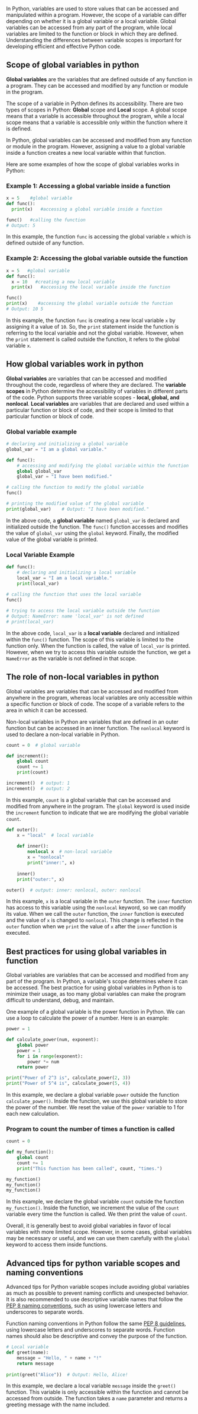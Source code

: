 In Python, variables are used to store values that can be accessed and manipulated within a program. However, the scope of a variable can differ depending on whether it is a global variable or a local variable. Global variables can be accessed from any part of the program, while local variables are limited to the function or block in which they are defined. Understanding the differences between variable scopes is important for developing efficient and effective Python code.  
  
  
## Scope of global variables in python  

**Global variables** are the variables that are defined outside of any function in a program. They can be accessed and modified by any function or module in the program. 

The scope of a variable in Python defines its accessibility. There are two types of scopes in Python: **Global** scope and **Local** scope. A global scope means that a variable is accessible throughout the program, while a local scope means that a variable is accessible only within the function where it is defined.

In Python, global variables can be accessed and modified from any function or module in the program. However, assigning a value to a global variable inside a function creates a new local variable within that function.

Here are some examples of how the scope of global variables works in Python:

### Example 1: Accessing a global variable inside a function

```python
x = 5    #global variable
def func():
  print(x)   #accessing a global variable inside a function

func()   #calling the function
# Output: 5
```

In this example, the function `func` is accessing the global variable `x` which is defined outside of any function.

### Example 2: Accessing the global variable outside the function

```python
x = 5   #global variable
def func():
  x = 10   #creating a new local variable
  print(x)   #accessing the local variable inside the function

func()
print(x)    #accessing the global variable outside the function
# Output: 10 5
```

In this example, the function `func` is creating a new local variable `x` by assigning it a value of `10`. So, the `print` statement inside the function is referring to the local variable and not the global variable. However, when the `print` statement is called outside the function, it refers to the global variable `x`.  
  
## How global variables work in python  

**Global variables** are variables that can be accessed and modified throughout the code, regardless of where they are declared. The **variable scopes** in Python determine the accessibility of variables in different parts of the code. Python supports three variable scopes - **local, global, and nonlocal**. **Local variables** are variables that are declared and used within a particular function or block of code, and their scope is limited to that particular function or block of code.

### Global variable example

```python
# declaring and initializing a global variable
global_var = "I am a global variable."

def func():
    # accessing and modifying the global variable within the function
    global global_var
    global_var = "I have been modified."

# calling the function to modify the global variable
func()

# printing the modified value of the global variable
print(global_var)    # Output: "I have been modified."
```

In the above code, a **global variable** named `global_var` is declared and initialized outside the function. The `func()` function accesses and modifies the value of `global_var` using the `global` keyword. Finally, the modified value of the global variable is printed.

### Local Variable Example

```python
def func():
    # declaring and initializing a local variable
    local_var = "I am a local variable."
    print(local_var)
    
# calling the function that uses the local variable
func()

# trying to access the local variable outside the function
# Output: NameError: name 'local_var' is not defined
# print(local_var)    
```

In the above code, `local_var` is a **local variable** declared and initialized within the `func()` function. The scope of this variable is limited to the function only. When the function is called, the value of `local_var` is printed. However, when we try to access this variable outside the function, we get a `NameError` as the variable is not defined in that scope.  
  
## The role of non-local variables in python  

Global variables are variables that can be accessed and modified from anywhere in the program, whereas local variables are only accessible within a specific function or block of code. The scope of a variable refers to the area in which it can be accessed. 

Non-local variables in Python are variables that are defined in an outer function but can be accessed in an inner function. The `nonlocal` keyword is used to declare a non-local variable in Python.

```python
count = 0  # global variable

def increment():
    global count
    count += 1
    print(count)

increment()  # output: 1
increment()  # output: 2
```

In this example, `count` is a global variable that can be accessed and modified from anywhere in the program. The `global` keyword is used inside the `increment` function to indicate that we are modifying the global variable `count`.

```python
def outer():
    x = "local"  # local variable
    
    def inner():
        nonlocal x  # non-local variable
        x = "nonlocal"
        print("inner:", x)
        
    inner()
    print("outer:", x)

outer()  # output: inner: nonlocal, outer: nonlocal
```

In this example, `x` is a local variable in the `outer` function. The `inner` function has access to this variable using the `nonlocal` keyword, so we can modify its value. When we call the `outer` function, the `inner` function is executed and the value of `x` is changed to `nonlocal`. This change is reflected in the `outer` function when we `print` the value of `x` after the `inner` function is executed.  
  
## Best practices for using global variables in function  

Global variables are variables that can be accessed and modified from any part of the program. In Python, a variable's scope determines where it can be accessed. The best practice for using global variables in Python is to minimize their usage, as too many global variables can make the program difficult to understand, debug, and maintain.

One example of a global variable is the power function in Python. We can use a loop to calculate the power of a number. Here is an example:

```python
power = 1

def calculate_power(num, exponent):
    global power
    power = 1
    for i in range(exponent):
        power *= num
    return power

print("Power of 2^3 is", calculate_power(2, 3))
print("Power of 5^4 is", calculate_power(5, 4))
```

In this example, we declare a global variable `power` outside the function `calculate_power()`. Inside the function, we use this global variable to store the power of the number. We reset the value of the `power` variable to 1 for each new calculation.

### Program to count the number of times a function is called

```python
count = 0

def my_function():
    global count
    count += 1
    print("This function has been called", count, "times.")

my_function()
my_function()
my_function()
```

In this example, we declare the global variable `count` outside the function `my_function()`. Inside the function, we increment the value of the `count` variable every time the function is called. We then print the value of `count`. 

Overall, it is generally best to avoid global variables in favor of local variables with more limited scope. However, in some cases, global variables may be necessary or useful, and we can use them carefully with the `global` keyword to access them inside functions.  
  
## Advanced tips for python variable scopes and naming conventions  

Advanced tips for Python variable scopes include avoiding global variables as much as possible to prevent naming conflicts and unexpected behavior. It is also recommended to use descriptive variable names that follow the [PEP 8 naming conventions](https://peps.python.org/pep-0008/#naming-conventions), such as using lowercase letters and underscores to separate words.

Function naming conventions in Python follow the same [PEP 8 guidelines](https://peps.python.org/pep-0008/#function-and-variable-names), using lowercase letters and underscores to separate words. Function names should also be descriptive and convey the purpose of the function.

```python
# Local variable
def greet(name):
    message = "Hello, " + name + "!"
    return message
    
print(greet("Alice"))  # Output: Hello, Alice!
```

In this example, we declare a local variable `message` inside the `greet()` function. This variable is only accessible within the function and cannot be accessed from outside. The function takes a `name` parameter and returns a greeting message with the name included.  
